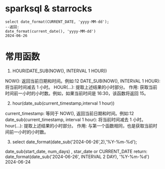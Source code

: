 # sparksql & starrocks

```
select date_format(CURRENT_DATE, 'yyyy-MM-dd');
--返回:
date_format(current_date(), 'yyyy-MM-dd')
2024-06-26
```

# 常用函数
1. HOUR(DATE_SUB(NOW(), INTERVAL 1 HOUR))

NOW(): 返回当前日期和时间。例如:12
DATE_SUB(NOW(), INTERVAL 1 HOUR): 将当前时间减去 1 小时。
HOUR(...): 提取上述结果的小时部分。
作用: 获取当前时间前一小时的小时数。例如，如果当前时间是 16:30，该函数将返回 15。

2. hour(date_sub(current_timestamp,interval 1 hour))

current_timestamp: 等同于 NOW(), 返回当前日期和时间。例如:12
date_sub(current_timestamp, interval 1 hour): 将当前时间减去 1 小时。
hour(...): 提取上述结果的小时部分。
作用: 与第一个函数相同，也是获取当前时间前一小时的小时数。

3. select date_format(date_sub('2024-06-26',2),'%Y-%m-%d');

date_sub(start_date, num_days) , star_date or CURRENT_DATE
return:
date_format(date_sub('2024-06-26', INTERVAL 2 DAY), '%Y-%m-%d')
2024-06-24

```
